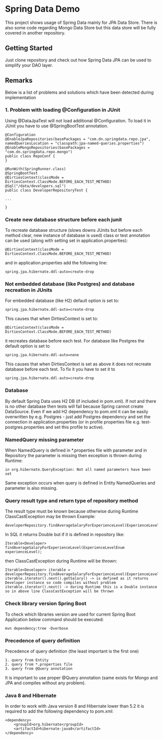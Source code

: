 # Spring Data Demo

This project shows usage of Spring Data mainly for JPA Data Store. There is also some code regarding Mongo Data Store but
this data store will be fully covered in another repository.

## Getting Started

Just clone repository and check out how Spring Data JPA can be used to simplify your DAO layer.

## Remarks

Below is a list of problems and solutions which have been detected during implementation

### 1. Problem with loading @Configuration in JUnit
 
Using @DataJpaTest will not load additional @Configuration. To load it in JUnit you have to use @SpringBootTest annotation.
 
```
@Configuration
@EnableJpaRepositories(basePackages = "com.dn.springdata.repo.jpa", namedQueriesLocation = "classpath:jpa-named-queries.properties")
@EnableMongoRepositories(basePackages = "com.dn.springdata.repo.mongo")
public class RepoConf {
}
```
```
@RunWith(SpringRunner.class)
@SpringBootTest
@DirtiesContext(classMode = DirtiesContext.ClassMode.BEFORE_EACH_TEST_METHOD)
@Sql("/data/developers.sql")
public class DeveloperRepositoryTest {

...

}
```

### Create new database structure before each junit

To recreate database structure (slows downs JUnits but before each method clear, new instance of database is used) class or test annotation can be used (along with setting set in application.properties):

```
@DirtiesContext(classMode = DirtiesContext.ClassMode.BEFORE_EACH_TEST_METHOD)
```

and in application.properties add the following line:

```
spring.jpa.hibernate.ddl-auto=create-drop
```

### Not embedded database (like Postgres) and database recreation in JUnits

For embedded database (like H2) default option is set to:
``` 
spring.jpa.hibernate.ddl-auto=create-drop
```
This causes that when DirtiesContext is set to:

```
@DirtiesContext(classMode = DirtiesContext.ClassMode.BEFORE_EACH_TEST_METHOD)
```
	
it recreates database before each test.
For database like Postgres the default option is set to
```
spring.jpa.hibernate.ddl-auto=none
```
This causes that when DirtiesContext is set as above it does not recreate database before each test.
To fix it you have to set it to
```
spring.jpa.hibernate.ddl-auto=create-drop
``` 

### Database

By default Spring Data uses H2 DB (if included in pom.xml). If not and there is no other database then tests will fail 
because Spring cannot create DataSource. Even if we add H2 dependency to pom.xml it can be easily overwritten by e.g. 
Postgres - just add Postgres dependency and set the connection in application.properties (or in profile properties file e.g. test-postgres.properties and set this profile to active).

### NamedQuery missing parameter

When NamedQuery is defined in *.properties file with parameter and in Repository the parameter is missing then exception 
is thrown during Runtime: 

```
in org.hibernate.QueryException: Not all named parameters have been set
```

Same exception occurs when query is defined in Entity NamedQueries and parameter is also missing.

### Query result type and return type of repository method 

The result type must be known because otherwise during Runtime ClassCastException may be thrown
Example:
```
developerRepository.findAverageSalaryForExperienceLevel(ExperienceLevelEnum.SENIOR);
```
In SQL it returns Double but if it is defined in repository like:
```
Iterable<Developer> findAverageSalaryForExperienceLevel(ExperienceLevelEnum experienceLevel);
```
then ClassCastException during Runtime will be thrown:
```
Iterable<Developer> iterable = developerRepository.findAverageSalaryForExperienceLevel(ExperienceLevelEnum.SENIOR);
iterable.iterator().next().getSalary() -> is defined as it returns Developer instance so code compiles without problem
iterable.iterator().next() -> during Runtime this is a Double instance so in above line ClassCastException will be thrown
```

### Check library version Spring Boot

To check which libraries version are used for current Spring Boot Application below command should be executed:
```
mvn dependency:tree -Dverbose
```

### Precedence of query definition
Precedence of query definition (the least important is the first one)
```
1. query from Entity 
2. query from *.properties file 
3. query from @Query annotation
```
It is important to use proper @Query annotation (same exists for Mongo and JPA and compiles without any problem).

### Java 8 and Hibernate

In order to work with Java version 8 and Hibernate lower than 5.2 it is required to add the following dependency to pom.xml:

```
<dependency>
    <groupId>org.hibernate</groupId>
    <artifactId>hibernate-java8</artifactId>
</dependency>
```